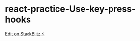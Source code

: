 # react-practice-Use-key-press-hooks

[Edit on StackBlitz ⚡️](https://stackblitz.com/edit/react-ts-ckaqjc)